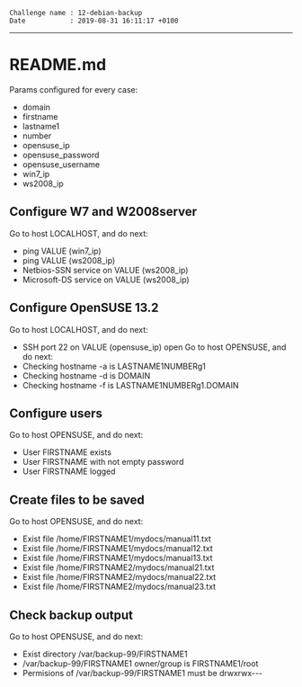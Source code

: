 ```
Challenge name : 12-debian-backup
Date           : 2019-08-31 16:11:17 +0100
```
---
# README.md

Params configured for every case:
* domain
* firstname
* lastname1
* number
* opensuse_ip
* opensuse_password
* opensuse_username
* win7_ip
* ws2008_ip

## Configure W7 and W2008server

Go to host LOCALHOST, and do next:
* ping VALUE (win7_ip)
* ping VALUE (ws2008_ip)
* Netbios-SSN service on VALUE (ws2008_ip)
* Microsoft-DS service on VALUE (ws2008_ip)

## Configure OpenSUSE 13.2

Go to host LOCALHOST, and do next:
* SSH port 22 on VALUE (opensuse_ip) open
Go to host OPENSUSE, and do next:
* Checking hostname -a is LASTNAME1NUMBERg1
* Checking hostname -d is DOMAIN
* Checking hostname -f is LASTNAME1NUMBERg1.DOMAIN

## Configure users

Go to host OPENSUSE, and do next:
* User FIRSTNAME exists
* User FIRSTNAME with not empty password 
* User FIRSTNAME logged

## Create files to be saved

Go to host OPENSUSE, and do next:
* Exist file /home/FIRSTNAME1/mydocs/manual11.txt
* Exist file /home/FIRSTNAME1/mydocs/manual12.txt
* Exist file /home/FIRSTNAME1/mydocs/manual13.txt
* Exist file /home/FIRSTNAME2/mydocs/manual21.txt
* Exist file /home/FIRSTNAME2/mydocs/manual22.txt
* Exist file /home/FIRSTNAME2/mydocs/manual23.txt

## Check backup output

Go to host OPENSUSE, and do next:
* Exist directory /var/backup-99/FIRSTNAME1
* /var/backup-99/FIRSTNAME1 owner/group is FIRSTNAME1/root
* Permisions of /var/backup-99/FIRSTNAME1 must be drwxrwx---
